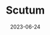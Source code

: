---
title: "Scutum"
cc-type: constellation
borders:
  - Aquila
  - Sagittarius
  - Serpens Cauda
date: 2023-06-24
hashtag: scutum
subdivision-of:
  - southern celestial hemisphere
tags:
  - Constellation
---